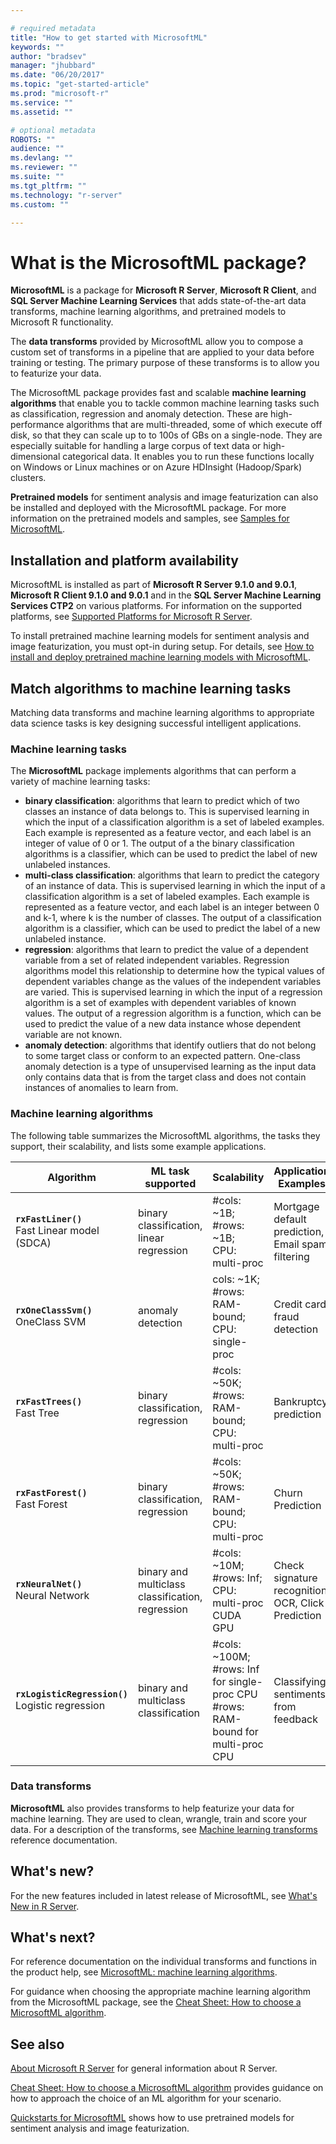 ```yaml
---

# required metadata
title: "How to get started with MicrosoftML"
keywords: ""
author: "bradsev"
manager: "jhubbard"
ms.date: "06/20/2017"
ms.topic: "get-started-article"
ms.prod: "microsoft-r"
ms.service: ""
ms.assetid: ""

# optional metadata
ROBOTS: ""
audience: ""
ms.devlang: ""
ms.reviewer: ""
ms.suite: ""
ms.tgt_pltfrm: ""
ms.technology: "r-server"
ms.custom: ""

---
```


# What is the MicrosoftML package?

**MicrosoftML** is a package for **Microsoft R Server**,  **Microsoft R Client**, and **SQL Server Machine Learning Services** that adds state-of-the-art data transforms, machine learning algorithms, and pretrained models to Microsoft R functionality.  

The **data transforms** provided by MicrosoftML allow you to compose a custom set of transforms in a pipeline that are applied to your data before training or testing. The primary purpose of these transforms is to allow you to featurize your data. 

The MicrosoftML package provides fast and scalable **machine learning algorithms** that enable you to tackle common machine learning tasks such as classification, regression and anomaly detection. These are high-performance algorithms that are multi-threaded, some of which execute off disk, so that they can scale up to to 100s of GBs on a single-node. They are especially suitable for handling a large corpus of text data or high-dimensional categorical data. It enables you to run these functions locally on Windows or Linux machines or on Azure HDInsight (Hadoop/Spark) clusters.

**Pretrained models** for sentiment analysis and image featurization can also be installed and deployed with the  MicrosoftML package. For more information on the pretrained models and samples, see [Samples for MicrosoftML](sample-microsoftml.md).


<a name="platform-availability"></a>
## Installation and platform availability

MicrosoftML is installed as part of **Microsoft R Server 9.1.0 and 9.0.1**, **Microsoft R Client 9.1.0 and 9.0.1** and in the **SQL Server Machine Learning Services CTP2** on various platforms. For information on the supported platforms, see [Supported Platforms for Microsoft R Server](../install/r-server-install-supported-platforms.md).

To install pretrained machine learning models for sentiment analysis and image featurization, you must opt-in during setup. For details, see [How to install and deploy pretrained machine learning models with MicrosoftML](../install/microsoftml-install-pretrained-models.md).


## Match algorithms to machine learning tasks

Matching data transforms and machine learning algorithms to appropriate data science tasks is key designing successful intelligent applications.

### Machine learning tasks

The **MicrosoftML** package implements algorithms that can perform a variety of machine learning tasks:

- **binary classification**: algorithms that learn to predict which of two classes an instance of data belongs to. This is supervised learning in which the input of a classification algorithm is a set of labeled examples. Each example is represented as a feature vector, and each label is an integer of value of 0 or 1. The output of a the binary classification algorithms is a classifier, which can be used to predict the label of new unlabeled instances.
- **multi-class classification**: algorithms that learn to predict the category of an instance of data. This is supervised learning in which the input of a classification algorithm is a set of labeled examples. Each example is represented as a feature vector, and each label is an integer between 0 and k-1, where k is the number of classes. The output of a classification algorithm is a classifier, which can be used to predict the label of a new unlabeled instance.
- **regression**: algorithms that learn to predict the value of a dependent variable from a set of related independent variables. Regression algorithms model this relationship to determine how the typical values of dependent variables change as the values of the independent variables are varied. This is supervised learning in which the input of a regression algorithm is a set of examples with dependent variables of known values. The output of a regression algorithm is a function, which can be used to predict the value of a new data instance whose dependent variable are not known.
- **anomaly detection**: algorithms that identify outliers that do not belong to some target class or conform to an expected pattern. One-class anomaly detection is a type of unsupervised learning as the input data only contains data that is from the target class and does not contain instances of anomalies to learn from.

### Machine learning algorithms

The following table summarizes the MicrosoftML algorithms, the tasks they support, their scalability, and lists some example applications.

Algorithm | ML task supported | Scalability | Application Examples
--------- | ----------------- | ------------ | -----------
**`rxFastLiner()`** <br>Fast Linear model <br>(SDCA) |  binary classification, linear regression | #cols: ~1B;<br> #rows: ~1B;<br> CPU: multi-proc | Mortgage default prediction, Email spam filtering
**`rxOneClassSvm()`** <br>OneClass SVM | anomaly detection | cols: ~1K;<br> #rows: RAM-bound;<br> CPU: single-proc | Credit card fraud detection
**`rxFastTrees()`** <br>Fast Tree | binary classification, regression | #cols: ~50K;<br> #rows: RAM-bound;<br> CPU: multi-proc | Bankruptcy prediction
**`rxFastForest()`** <br>Fast Forest | binary classification, regression | #cols: ~50K;<br> #rows: RAM-bound;<br> CPU: multi-proc | Churn Prediction
**`rxNeuralNet()`** <br>Neural Network | binary and multiclass classification, regression | #cols: ~10M;<br> #rows: Inf;<br> CPU: multi-proc CUDA GPU | Check signature recognition, OCR, Click Prediction
**`rxLogisticRegression()`** <br>Logistic regression | binary and multiclass classification |#cols: ~100M; <br>#rows: Inf for single-proc CPU<br> #rows: RAM-bound for multi-proc CPU| Classifying sentiments from feedback

### Data transforms

**MicrosoftML** also provides transforms to help featurize your data for machine learning. They are used to clean, wrangle, train and score your data. For a description of the transforms, see [Machine learning transforms](~/r-reference/microsoftml/microsoftml-package.md#ml-transforms) reference documentation.


## What's new?
For the new features included in latest release of MicrosoftML, see [What's New in R Server](../whats-new-in-r-server.md#machinelearning).


## What's next?

For reference documentation on the individual transforms and functions in the product help, see [MicrosoftML: machine learning algorithms](../r-reference/microsoftml/microsoftml-package.md).

For guidance when choosing the appropriate machine learning algorithm from the MicrosoftML package, see the [Cheat Sheet: How to choose a MicrosoftML algorithm](how-to-choose-microsoftml-algorithms-cheatsheet.md).

## See also

[About Microsoft R Server](../what-is-microsoft-r-server.md) for general information about R Server.   

[Cheat Sheet: How to choose a MicrosoftML algorithm](how-to-choose-microsoftml-algorithms-cheatsheet.md) provides guidance on how to approach the choice of an ML algorithm for your scenario.

[Quickstarts for MicrosoftML](sample-microsoftml.md) shows how to use pretrained models for sentiment analysis and image featurization.